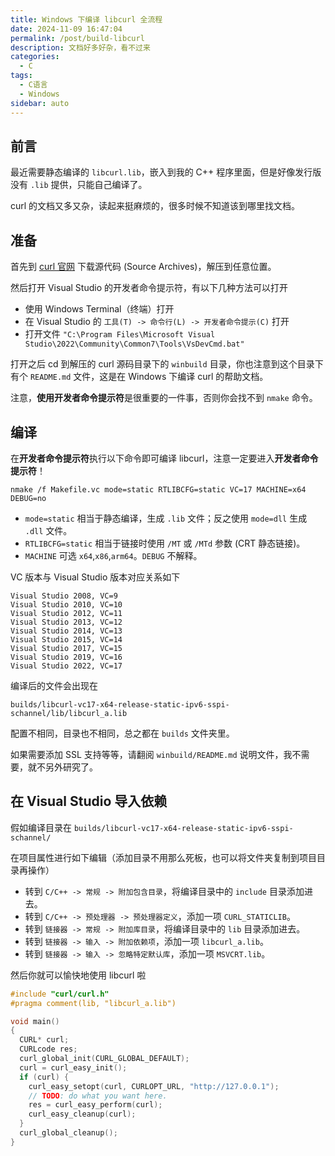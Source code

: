 ```yaml
---
title: Windows 下编译 libcurl 全流程
date: 2024-11-09 16:47:04
permalink: /post/build-libcurl
description: 文档好多好杂，看不过来
categories: 
  - C
tags: 
  - C语言
  - Windows
sidebar: auto
---
```


## 前言

最近需要静态编译的 `libcurl.lib`，嵌入到我的 C++ 程序里面，但是好像发行版没有 `.lib` 提供，只能自己编译了。

curl 的文档又多又杂，读起来挺麻烦的，很多时候不知道该到哪里找文档。

## 准备

首先到 [curl 官网](https://curl.se/download.html) 下载源代码 (Source Archives)，解压到任意位置。

然后打开 Visual Studio 的开发者命令提示符，有以下几种方法可以打开
+ 使用 Windows Terminal（终端）打开
+ 在 Visual Studio 的 `工具(T) -> 命令行(L) -> 开发者命令提示(C)` 打开
+ 打开文件 `"C:\Program Files\Microsoft Visual Studio\2022\Community\Common7\Tools\VsDevCmd.bat"`

打开之后 cd 到解压的 curl 源码目录下的 `winbuild` 目录，你也注意到这个目录下有个 `README.md` 文件，这是在 Windows 下编译 curl 的帮助文档。

注意，**使用开发者命令提示符**是很重要的一件事，否则你会找不到 `nmake` 命令。

## 编译

在**开发者命令提示符**执行以下命令即可编译 libcurl，注意一定要进入**开发者命令提示符**！
```shell
nmake /f Makefile.vc mode=static RTLIBCFG=static VC=17 MACHINE=x64 DEBUG=no
```

+ `mode=static` 相当于静态编译，生成 `.lib` 文件；反之使用 `mode=dll` 生成 `.dll` 文件。
+ `RTLIBCFG=static` 相当于链接时使用 `/MT` 或 `/MTd` 参数 (CRT 静态链接)。
+ `MACHINE` 可选 `x64`,`x86`,`arm64`。`DEBUG` 不解释。

VC 版本与 Visual Studio 版本对应关系如下
```
Visual Studio 2008, VC=9
Visual Studio 2010, VC=10
Visual Studio 2012, VC=11
Visual Studio 2013, VC=12
Visual Studio 2014, VC=13
Visual Studio 2015, VC=14
Visual Studio 2017, VC=15
Visual Studio 2019, VC=16
Visual Studio 2022, VC=17
```

编译后的文件会出现在
```shell
builds/libcurl-vc17-x64-release-static-ipv6-sspi-schannel/lib/libcurl_a.lib
```
配置不相同，目录也不相同，总之都在 `builds` 文件夹里。

如果需要添加 SSL 支持等等，请翻阅 `winbuild/README.md` 说明文件，我不需要，就不另外研究了。

## 在 Visual Studio 导入依赖

假如编译目录在 `builds/libcurl-vc17-x64-release-static-ipv6-sspi-schannel/`

在项目属性进行如下编辑（添加目录不用那么死板，也可以将文件夹复制到项目目录再操作）
+ 转到 `C/C++ -> 常规 -> 附加包含目录`，将编译目录中的 `include` 目录添加进去。
+ 转到 `C/C++ -> 预处理器 -> 预处理器定义`，添加一项 `CURL_STATICLIB`。
+ 转到 `链接器 -> 常规 -> 附加库目录`，将编译目录中的 `lib` 目录添加进去。
+ 转到 `链接器 -> 输入 -> 附加依赖项`，添加一项 `libcurl_a.lib`。
+ 转到 `链接器 -> 输入 -> 忽略特定默认库`，添加一项 `MSVCRT.lib`。

然后你就可以愉快地使用 libcurl 啦

```c
#include "curl/curl.h"
#pragma comment(lib, "libcurl_a.lib")

void main()
{
  CURL* curl;
  CURLcode res;
  curl_global_init(CURL_GLOBAL_DEFAULT);
  curl = curl_easy_init();
  if (curl) {
    curl_easy_setopt(curl, CURLOPT_URL, "http://127.0.0.1");
    // TODO: do what you want here.
    res = curl_easy_perform(curl);
    curl_easy_cleanup(curl);
  }
  curl_global_cleanup();
}
```
